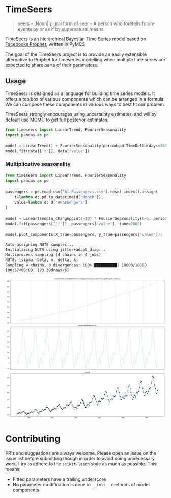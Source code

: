 # TimeSeers

> seers - (Noun) plural form of seer - A person who foretells future events by or as if by supernatural means

TimeSeers is an hierarchical Bayesian Time Series model based on [Facebooks Prophet](https://facebook.github.io/prophet/), written in PyMC3.

The goal of the TimeSeers project is to provide an easily extensible alternative to Prophet for timeseries modelling when
multiple time series are expected to share parts of their parameters.
 
 
## Usage
TimeSeers is designed as a language for building time series models. It offers a toolbox of various components which
can be arranged in a formula. We can compose these components in various ways to best fit our problem. 

TimeSeers strongly encourages using uncertainty estimates, and will by default use MCMC to get full posterior estimates.


```python
from timeseers import LinearTrend, FourierSeasonality
import pandas as pd

model = LinearTrend() + FourierSeasonality(period=pd.TimeDelta(days=365)) + FourierSeasonality(period=pd.TimeDelta(days=365))
model.fit(data[['t']], data['value'])
```

### Multiplicative seasonality
```python
from timeseers import LinearTrend, FourierSeasonality
import pandas as pd

passengers = pd.read_csv('AirPassengers.csv').reset_index().assign(
    t=lambda d: pd.to_datetime(d['Month']),
    value=lambda d: d['#Passengers']
)

model = LinearTrend(n_changepoints=10) * FourierSeasonality(n=5, period=pd.TimeDelta(days=365))
model.fit(passengers[['t']], passengers['value'], tune=2000)

model.plot_components(X_true=passengers, y_true=passengers['value']);
```

    Auto-assigning NUTS sampler...
    Initializing NUTS using jitter+adapt_diag...
    Multiprocess sampling (4 chains in 4 jobs)
    NUTS: [sigma, beta, m, delta, k]
    Sampling 4 chains, 0 divergences: 100%|██████████| 10000/10000 [00:57<00:00, 173.30draws/s]



![png](images/airline_passengers.png)


# Contributing

PR's and suggestions are always welcome. Please open an issue on the issue list before submitting though in order to
avoid doing unnecessary work. I try to adhere to the `scikit-learn` style as much as possible. This means:

- Fitted parameters have a trailing underscore
- No parameter modification is done in `__init__` methods of model components

